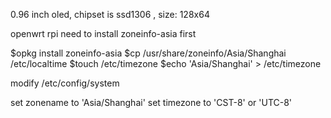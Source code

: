 0.96 inch oled, chipset is ssd1306 , size: 128x64


openwrt rpi need to install zoneinfo-asia first

$opkg install zoneinfo-asia
$cp /usr/share/zoneinfo/Asia/Shanghai /etc/localtime
$touch /etc/timezone
$echo 'Asia/Shanghai' > /etc/timezone

modify /etc/config/system

set zonename to 'Asia/Shanghai'
set timezone to 'CST-8' or 'UTC-8'